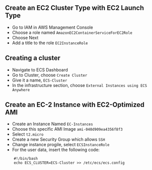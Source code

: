 ## Create an EC2 Cluster Type with EC2 Launch Type

- Go to IAM in AWS Management Console
- Choose a role named `AmazonEC2ContainerServiceForEC2Role`
- Choose Next
- Add a title to the role `EC2InstanceRole`

## Creating a cluster

- Navigate to ECS Dashboard
- Go to Cluster, choose `Create Cluster`
- Give it a name, `ECS-Cluster`
- In the infrastructure section, choose `External Instances using ECS Anywhere`

## Create an EC-2 Instance with EC2-Optimized AMI

- Create an Instance Named `EC-Instances`
- Choose this specific AMI Image `ami-040d909ea4356f8f3`
- Select `t2.micro`
- Create a new Security Group which allows `SSH`
- Change instance progile, select `ECSInstanceRole`
- For the user data, insert the following code: 

```
    #!/bin/bash
    echo ECS_CLUSTER=ECS-Cluster >> /etc/ecs/ecs.config
```